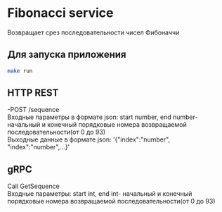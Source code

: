 # Fibonacci service

Возвращает срез последовательности чисел Фибоначчи 

## Для запуска приложения


```bash
make run
```

## HTTP REST

-POST /sequence  
Входные параметры в формате json: start number, end number- начальный и конечный порядковые номера возвращаемой последовательности(от 0 до 93)  
Выходные данные в формате json: '{"index":"number", "index":"number",...}'

## gRPC
Call GetSequence  
Входные параметры: start int, end int- начальный и конечный порядковые номера возвращаемой последовательности(от 0 до 93)
